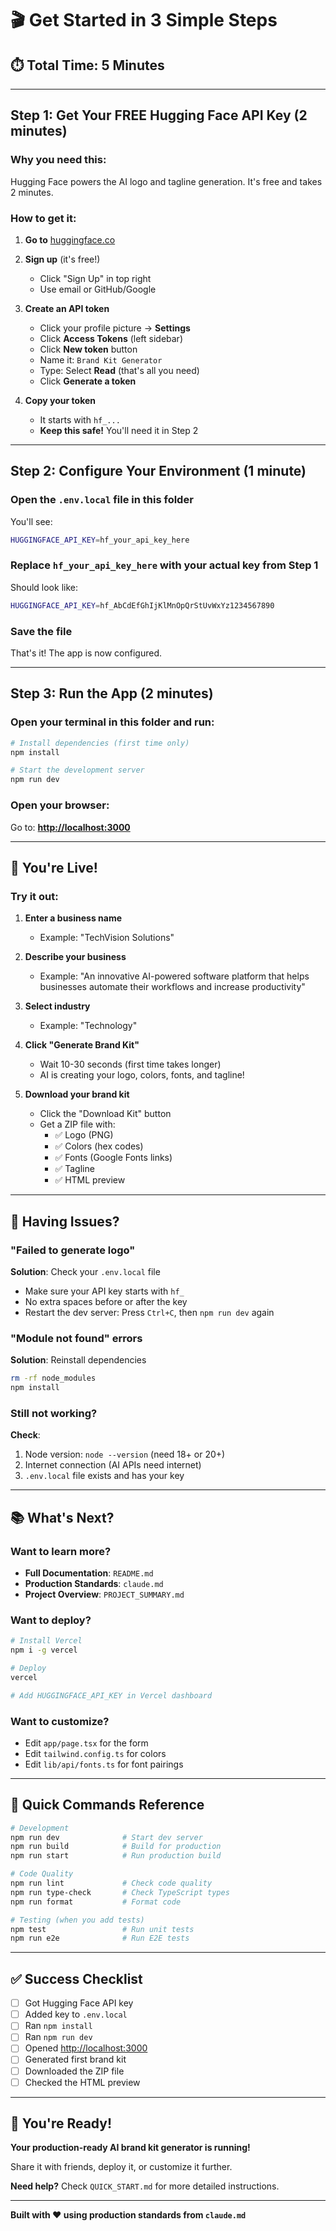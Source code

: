 # 🎬 Get Started in 3 Simple Steps

## ⏱️ Total Time: 5 Minutes

---

## Step 1: Get Your FREE Hugging Face API Key (2 minutes)

### Why you need this:
Hugging Face powers the AI logo and tagline generation. It's free and takes 2 minutes.

### How to get it:

1. **Go to** [huggingface.co](https://huggingface.co)

2. **Sign up** (it's free!)
   - Click "Sign Up" in top right
   - Use email or GitHub/Google

3. **Create an API token**
   - Click your profile picture → **Settings**
   - Click **Access Tokens** (left sidebar)
   - Click **New token** button
   - Name it: `Brand Kit Generator`
   - Type: Select **Read** (that's all you need)
   - Click **Generate a token**

4. **Copy your token**
   - It starts with `hf_...`
   - **Keep this safe!** You'll need it in Step 2

---

## Step 2: Configure Your Environment (1 minute)

### Open the `.env.local` file in this folder

You'll see:
```bash
HUGGINGFACE_API_KEY=hf_your_api_key_here
```

### Replace `hf_your_api_key_here` with your actual key from Step 1

Should look like:
```bash
HUGGINGFACE_API_KEY=hf_AbCdEfGhIjKlMnOpQrStUvWxYz1234567890
```

### Save the file

That's it! The app is now configured.

---

## Step 3: Run the App (2 minutes)

### Open your terminal in this folder and run:

```bash
# Install dependencies (first time only)
npm install

# Start the development server
npm run dev
```

### Open your browser:

Go to: **[http://localhost:3000](http://localhost:3000)**

---

## 🎉 You're Live!

### Try it out:

1. **Enter a business name**
   - Example: "TechVision Solutions"

2. **Describe your business**
   - Example: "An innovative AI-powered software platform that helps businesses automate their workflows and increase productivity"

3. **Select industry**
   - Example: "Technology"

4. **Click "Generate Brand Kit"**
   - Wait 10-30 seconds (first time takes longer)
   - AI is creating your logo, colors, fonts, and tagline!

5. **Download your brand kit**
   - Click the "Download Kit" button
   - Get a ZIP file with:
     - ✅ Logo (PNG)
     - ✅ Colors (hex codes)
     - ✅ Fonts (Google Fonts links)
     - ✅ Tagline
     - ✅ HTML preview

---

## 🐛 Having Issues?

### "Failed to generate logo"
**Solution**: Check your `.env.local` file
- Make sure your API key starts with `hf_`
- No extra spaces before or after the key
- Restart the dev server: Press `Ctrl+C`, then `npm run dev` again

### "Module not found" errors
**Solution**: Reinstall dependencies
```bash
rm -rf node_modules
npm install
```

### Still not working?
**Check**:
1. Node version: `node --version` (need 18+ or 20+)
2. Internet connection (AI APIs need internet)
3. `.env.local` file exists and has your key

---

## 📚 What's Next?

### Want to learn more?
- **Full Documentation**: `README.md`
- **Production Standards**: `claude.md`
- **Project Overview**: `PROJECT_SUMMARY.md`

### Want to deploy?
```bash
# Install Vercel
npm i -g vercel

# Deploy
vercel

# Add HUGGINGFACE_API_KEY in Vercel dashboard
```

### Want to customize?
- Edit `app/page.tsx` for the form
- Edit `tailwind.config.ts` for colors
- Edit `lib/api/fonts.ts` for font pairings

---

## 🎯 Quick Commands Reference

```bash
# Development
npm run dev              # Start dev server
npm run build            # Build for production
npm run start            # Run production build

# Code Quality
npm run lint             # Check code quality
npm run type-check       # Check TypeScript types
npm run format           # Format code

# Testing (when you add tests)
npm test                 # Run unit tests
npm run e2e              # Run E2E tests
```

---

## ✅ Success Checklist

- [ ] Got Hugging Face API key
- [ ] Added key to `.env.local`
- [ ] Ran `npm install`
- [ ] Ran `npm run dev`
- [ ] Opened [http://localhost:3000](http://localhost:3000)
- [ ] Generated first brand kit
- [ ] Downloaded the ZIP file
- [ ] Checked the HTML preview

---

## 🚀 You're Ready!

**Your production-ready AI brand kit generator is running!**

Share it with friends, deploy it, or customize it further.

**Need help?** Check `QUICK_START.md` for more detailed instructions.

---

**Built with ❤️ using production standards from `claude.md`**
